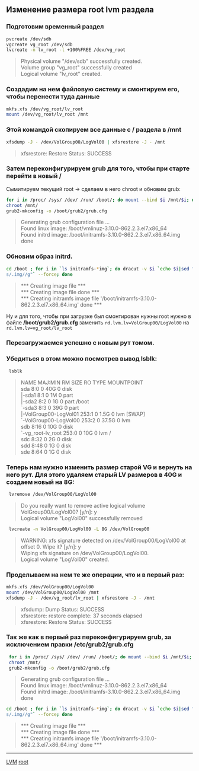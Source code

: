 ## Изменение размера root lvm раздела

### Подготовим временный раздел 

```bash
pvcreate /dev/sdb
vgcreate vg_root /dev/sdb
lvcreate -n lv_root -l +100%FREE /dev/vg_root
```

>  Physical volume "/dev/sdb" successfully created.  
>  Volume group "vg_root" successfully created  
>  Logical volume "lv_root" created.    

### Создадим на нем файловую систему и смонтируем его, чтобы перенести туда данные

```bash
mkfs.xfs /dev/vg_root/lv_root
mount /dev/vg_root/lv_root /mnt
```

### Этой командой скопируем все данные с / раздела в /mnt

```bash
xfsdump -J - /dev/VolGroup00/LogVol00 | xfsrestore -J - /mnt
```

> xfsrestore: Restore Status: SUCCESS

### Затем переконфигурируем grub для того, чтобы при старте перейти в новый /

Сымитируем текущий root -> сделаем в него chroot и обновим grub:

```bash
for i in /proc/ /sys/ /dev/ /run/ /boot/; do mount --bind $i /mnt/$i; done
chroot /mnt/
grub2-mkconfig -o /boot/grub2/grub.cfg
```

> Generating grub configuration file ...                                          
> Found linux image: /boot/vmlinuz-3.10.0-862.2.3.el7.x86_64               
> Found initrd image: /boot/initramfs-3.10.0-862.2.3.el7.x86_64.img     
> done

### Обновим образ initrd. 

```bash
cd /boot ; for i in `ls initramfs-*img`; do dracut -v $i `echo $i|sed "s/initramfs-//g;
s/.img//g"` --force; done
```

> *** Creating image file ***              
> *** Creating image file done ***               
> *** Creating initramfs image file '/boot/initramfs-3.10.0-862.2.3.el7.x86_64.img' done *** 

Ну и для того, чтобы при загрузке был смонтирован нужны root нужно в файле
**/boot/grub2/grub.cfg** заменить `rd.lvm.lv=VolGroup00/LogVol00` на `rd.lvm.lv=vg_root/lv_root`

### Перезагружаемся успешно с новым рут томом.

### Убедиться в этом можно посмотрев вывод lsblk:

```bash
 lsblk
```

> NAME MAJ:MIN RM SIZE RO TYPE MOUNTPOINT             
> sda 8:0 0 40G 0 disk                           
> |-sda1 8:1 0 1M 0 part                           
> |-sda2 8:2 0 1G 0 part /boot                           
> \`-sda3 8:3 0 39G 0 part                           
>  |-VolGroup00-LogVol01 253:1 0 1.5G 0 lvm [SWAP]                           
>  \`-VolGroup00-LogVol00 253:2 0 37.5G 0 lvm                           
> sdb 8:16 0 10G 0 disk                           
> \`-vg_root-lv_root 253:0 0 10G 0 lvm /                           
> sdc 8:32 0 2G 0 disk                           
> sdd 8:48 0 1G 0 disk                           
> sde 8:64 0 1G 0 disk                           

### Теперь нам нужно изменить размер старой VG и вернуть на него рут. Для этого удаляем старый LV размеров в 40G и создаем новый на 8G:

```bash
 lvremove /dev/VolGroup00/LogVol00
```
 
> Do you really want to remove active logical volume VolGroup00/LogVol00? [y/n]: y     
>  Logical volume "LogVol00" successfully removed            
 
```bash
 lvcreate -n VolGroup00/LogVol00 -L 8G /dev/VolGroup00
```

> WARNING: xfs signature detected on /dev/VolGroup00/LogVol00 at offset 0. Wipe it? [y/n]: y            
>  Wiping xfs signature on /dev/VolGroup00/LogVol00.            
>  Logical volume "LogVol00" created.                

### Проделываем на нем те же операции, что и в первый раз:

```bash
mkfs.xfs /dev/VolGroup00/LogVol00
mount /dev/VolGroup00/LogVol00 /mnt
xfsdump -J - /dev/vg_root/lv_root | xfsrestore -J - /mnt
```

> xfsdump: Dump Status: SUCCESS                        
> xfsrestore: restore complete: 37 seconds elapsed                    
> xfsrestore: Restore Status: SUCCESS                    

### Так же как в первый раз переконфигурируем grub, за исключением правки /etc/grub2/grub.cfg

```bash
 for i in /proc/ /sys/ /dev/ /run/ /boot/; do mount --bind $i /mnt/$i; done
 chroot /mnt/
 grub2-mkconfig -o /boot/grub2/grub.cfg
```

> Generating grub configuration file ...                        
> Found linux image: /boot/vmlinuz-3.10.0-862.2.3.el7.x86_64                        
> Found initrd image: /boot/initramfs-3.10.0-862.2.3.el7.x86_64.img                
> done                

```bash
cd /boot ; for i in `ls initramfs-*img`; do dracut -v $i `echo $i|sed "s/initramfs-//g;
s/.img//g"` --force; done
```

> *** Creating image file ***                        
> *** Creating image file done ***                        
> *** Creating initramfs image file '/boot/initramfs-3.10.0-862.2.3.el7.x86_64.img' done ***      

**********
[LVM](/tags/LVM.md)
[root](/tags/root.md)
